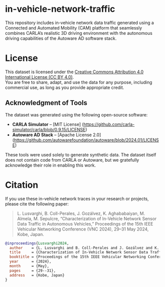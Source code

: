 # in-vehicle-network-traffic
This repository includes in-vehicle network data traffic generated using a Connected and Automated Mobility (CAM) platform that seamlessly combines CARLA’s realistic 3D driving environment with the autonomous driving capabilities of the Autoware AD software stack.


# License
This dataset is licensed under the [Creative Commons Attribution 4.0 International License (CC BY 4.0)](./LICENSE).  
You are free to share, adapt, and use the data for any purpose, including commercial use, as long as you provide appropriate credit.

## Acknowledgment of Tools
The dataset was generated using the following open-source software:
- **CARLA Simulator** – [MIT License] (https://github.com/carla-simulator/carla/blob/0.9.15/LICENSE)
- **Autoware AD Stack** – [Apache License 2.0] (https://github.com/autowarefoundation/autoware/blob/2024.01/LICENSE)

These tools were used solely to generate synthetic data. The dataset itself does not contain code from CARLA or Autoware, but we gratefully acknowledge their role in enabling this work.

# Citation
If you use these in-vehicle network traces in your research or projects, please cite the following paper:

> L. Lusvarghi, B. Coll-Perales, J. Gozálvez, K. Aghababaiyan, M. Almela, M. Sepulcre, “Characterization of In-Vehicle Network Sensor Data Traffic in Autonomous Vehicles,”  Proceedings of the 15th IEEE Vehicular Networking Conference (VNC 2024), 29–31 May 2024, Kobe, Japan.

```bibtex
@inproceedings{Lusvarghi2024,
  author    = {L. Lusvarghi and B. Coll-Perales and J. Gozálvez and K. Aghababaiyan and M. Almela and M. Sepulcre},
  title     = {Characterization of In-Vehicle Network Sensor Data Traffic in Autonomous Vehicles},
  booktitle = {Proceedings of the 15th IEEE Vehicular Networking Conference (VNC 2024)},
  year      = {2024},
  month     = {May},
  pages     = {29--31},
  address   = {Kobe, Japan}
}
